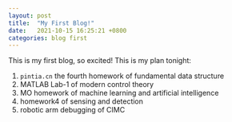```yaml
---
layout: post
title:  "My First Blog!"
date:   2021-10-15 16:25:21 +0800
categories: blog first
---
```


This is my first blog, so excited! This is my plan tonight:

1. `pintia.cn` the fourth homework of fundamental data structure
2. MATLAB Lab-1 of modern control theory
3. MO homework of machine learning and artificial intelligence
4. homework4 of sensing and detection
5. robotic arm debugging of CIMC
